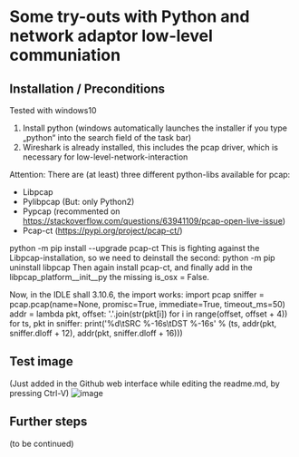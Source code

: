 # Some try-outs with Python and network adaptor low-level communiation

## Installation / Preconditions
Tested with windows10

1.	Install python (windows automatically launches the installer if you type „python“ into the search field of the task bar)
2.	Wireshark is already installed, this includes the pcap driver, which is necessary for low-level-network-interaction

Attention: There are (at least) three different python-libs available for pcap:
-	Libpcap
-	Pylibpcap (But: only Python2)
-	Pypcap (recommented on https://stackoverflow.com/questions/63941109/pcap-open-live-issue)
-	Pcap-ct (https://pypi.org/project/pcap-ct/)

python -m pip install --upgrade pcap-ct
This is fighting against the Libpcap-installation, so we need to deinstall the second:
python -m pip uninstall libpcap
Then again install pcap-ct, and finally add in the libpcap\_platform\__init__py the missing is_osx     = False.

Now, in the IDLE shall 3.10.6, the import works:
import pcap
sniffer = pcap.pcap(name=None, promisc=True, immediate=True, timeout_ms=50)
addr = lambda pkt, offset: '.'.join(str(pkt[i]) for i in range(offset, offset + 4))
for ts, pkt in sniffer:
     print('%d\tSRC %-16s\tDST %-16s' % (ts, addr(pkt, sniffer.dloff + 12), addr(pkt, sniffer.dloff + 16)))

## Test image
(Just added in the Github web interface while editing the readme.md, by pressing Ctrl-V)
![image](https://user-images.githubusercontent.com/98478946/194760396-11c36e78-fed3-4d07-87ff-c7d2649a41b2.png)

## Further steps
(to be continued)
